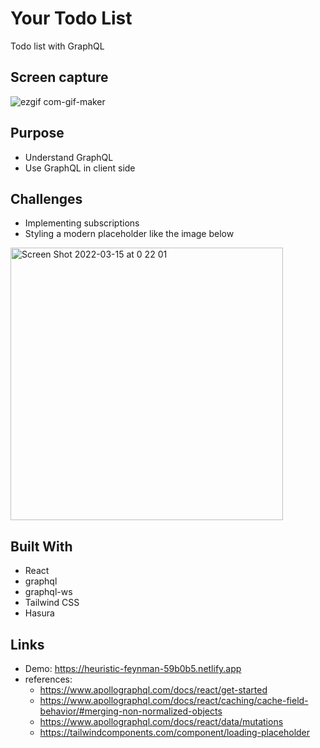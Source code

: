 # Your Todo List
Todo list with GraphQL

## Screen capture
![ezgif com-gif-maker](https://user-images.githubusercontent.com/67321065/158326007-f898e7f0-38a0-40c0-a0df-946ffe17f5ca.gif)

## Purpose
- Understand GraphQL
- Use GraphQL in client side

## Challenges
- Implementing subscriptions
- Styling a modern placeholder like the image below
<img width="436" alt="Screen Shot 2022-03-15 at 0 22 01" src="https://user-images.githubusercontent.com/67321065/158326849-2551a4b0-a2a9-42f6-81a2-1e36cc6d6cd3.png">

## Built With
- React
- graphql
- graphql-ws
- Tailwind CSS
- Hasura

## Links
- Demo: https://heuristic-feynman-59b0b5.netlify.app
- references: 
  - https://www.apollographql.com/docs/react/get-started
  - https://www.apollographql.com/docs/react/caching/cache-field-behavior/#merging-non-normalized-objects
  - https://www.apollographql.com/docs/react/data/mutations
  - https://tailwindcomponents.com/component/loading-placeholder
